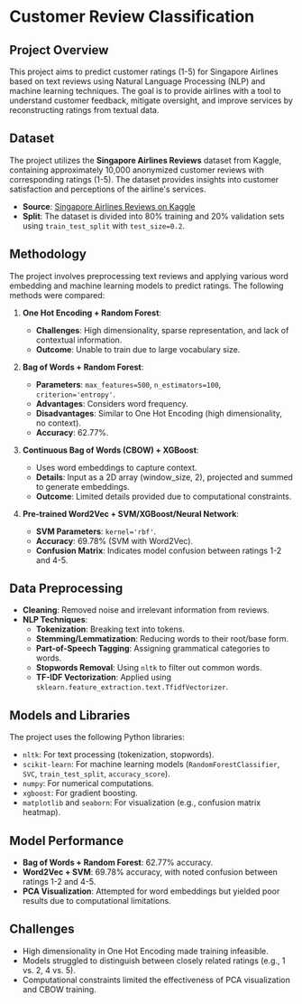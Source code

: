 # Customer Review Classification

## Project Overview
This project aims to predict customer ratings (1-5) for Singapore Airlines based on text reviews using Natural Language Processing (NLP) and machine learning techniques. The goal is to provide airlines with a tool to understand customer feedback, mitigate oversight, and improve services by reconstructing ratings from textual data.

## Dataset
The project utilizes the **Singapore Airlines Reviews** dataset from Kaggle, containing approximately 10,000 anonymized customer reviews with corresponding ratings (1-5). The dataset provides insights into customer satisfaction and perceptions of the airline's services.

- **Source**: [Singapore Airlines Reviews on Kaggle](https://www.kaggle.com/datasets/singapore-airlines-reviews)
- **Split**: The dataset is divided into 80% training and 20% validation sets using `train_test_split` with `test_size=0.2`.

## Methodology
The project involves preprocessing text reviews and applying various word embedding and machine learning models to predict ratings. The following methods were compared:

1. **One Hot Encoding + Random Forest**:
   - **Challenges**: High dimensionality, sparse representation, and lack of contextual information.
   - **Outcome**: Unable to train due to large vocabulary size.

2. **Bag of Words + Random Forest**:
   - **Parameters**: `max_features=500`, `n_estimators=100`, `criterion='entropy'`.
   - **Advantages**: Considers word frequency.
   - **Disadvantages**: Similar to One Hot Encoding (high dimensionality, no context).
   - **Accuracy**: 62.77%.

3. **Continuous Bag of Words (CBOW) + XGBoost**:
   - Uses word embeddings to capture context.
   - **Details**: Input as a 2D array (window_size, 2), projected and summed to generate embeddings.
   - **Outcome**: Limited details provided due to computational constraints.

4. **Pre-trained Word2Vec + SVM/XGBoost/Neural Network**:
   - **SVM Parameters**: `kernel='rbf'`.
   - **Accuracy**: 69.78% (SVM with Word2Vec).
   - **Confusion Matrix**: Indicates model confusion between ratings 1-2 and 4-5.

## Data Preprocessing
- **Cleaning**: Removed noise and irrelevant information from reviews.
- **NLP Techniques**:
  - **Tokenization**: Breaking text into tokens.
  - **Stemming/Lemmatization**: Reducing words to their root/base form.
  - **Part-of-Speech Tagging**: Assigning grammatical categories to words.
  - **Stopwords Removal**: Using `nltk` to filter out common words.
  - **TF-IDF Vectorization**: Applied using `sklearn.feature_extraction.text.TfidfVectorizer`.

## Models and Libraries
The project uses the following Python libraries:
- `nltk`: For text processing (tokenization, stopwords).
- `scikit-learn`: For machine learning models (`RandomForestClassifier`, `SVC`, `train_test_split`, `accuracy_score`).
- `numpy`: For numerical computations.
- `xgboost`: For gradient boosting.
- `matplotlib` and `seaborn`: For visualization (e.g., confusion matrix heatmap).

## Model Performance
- **Bag of Words + Random Forest**: 62.77% accuracy.
- **Word2Vec + SVM**: 69.78% accuracy, with noted confusion between ratings 1-2 and 4-5.
- **PCA Visualization**: Attempted for word embeddings but yielded poor results due to computational limitations.

## Challenges
- High dimensionality in One Hot Encoding made training infeasible.
- Models struggled to distinguish between closely related ratings (e.g., 1 vs. 2, 4 vs. 5).
- Computational constraints limited the effectiveness of PCA visualization and CBOW training.
